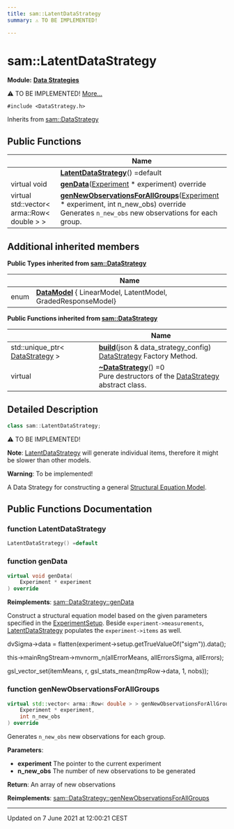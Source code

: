 ```yaml
---
title: sam::LatentDataStrategy
summary: ⚠️ TO BE IMPLEMENTED! 

---
```


# sam::LatentDataStrategy

**Module:** **[Data Strategies](/doxygen/Modules/group___data_strategies/)**



⚠️ TO BE IMPLEMENTED!  [More...](#detailed-description)


`#include <DataStrategy.h>`

Inherits from [sam::DataStrategy](/doxygen/Classes/classsam_1_1_data_strategy/)

## Public Functions

|                | Name           |
| -------------- | -------------- |
| | **[LatentDataStrategy](/doxygen/Classes/classsam_1_1_latent_data_strategy/#function-latentdatastrategy)**() =default |
| virtual void | **[genData](/doxygen/Classes/classsam_1_1_latent_data_strategy/#function-gendata)**([Experiment](/doxygen/Classes/classsam_1_1_experiment/) * experiment) override |
| virtual std::vector< arma::Row< double > > | **[genNewObservationsForAllGroups](/doxygen/Classes/classsam_1_1_latent_data_strategy/#function-gennewobservationsforallgroups)**([Experiment](/doxygen/Classes/classsam_1_1_experiment/) * experiment, int n_new_obs) override<br>Generates `n_new_obs` new observations for each group.  |

## Additional inherited members

**Public Types inherited from [sam::DataStrategy](/doxygen/Classes/classsam_1_1_data_strategy/)**

|                | Name           |
| -------------- | -------------- |
| enum| **[DataModel](/doxygen/Classes/classsam_1_1_data_strategy/#enum-datamodel)** { LinearModel, LatentModel, GradedResponseModel} |

**Public Functions inherited from [sam::DataStrategy](/doxygen/Classes/classsam_1_1_data_strategy/)**

|                | Name           |
| -------------- | -------------- |
| std::unique_ptr< [DataStrategy](/doxygen/Classes/classsam_1_1_data_strategy/) > | **[build](/doxygen/Classes/classsam_1_1_data_strategy/#function-build)**(json & data_strategy_config)<br>[DataStrategy](/doxygen/Classes/classsam_1_1_data_strategy/) Factory Method.  |
| virtual | **[~DataStrategy](/doxygen/Classes/classsam_1_1_data_strategy/#function-~datastrategy)**() =0<br>Pure destructors of the [DataStrategy](/doxygen/Classes/classsam_1_1_data_strategy/) abstract class.  |


## Detailed Description

```cpp
class sam::LatentDataStrategy;
```

⚠️ TO BE IMPLEMENTED! 

**Note**: [LatentDataStrategy](/doxygen/Classes/classsam_1_1_latent_data_strategy/) will generate individual items, therefore it might be slower than other models. 

**Warning**: To be implemented!

A Data Strategy for constructing a general [Structural Equation Model](https://en.wikipedia.org/wiki/Structural_equation_modeling).

## Public Functions Documentation

### function LatentDataStrategy

```cpp
LatentDataStrategy() =default
```


### function genData

```cpp
virtual void genData(
    Experiment * experiment
) override
```


**Reimplements**: [sam::DataStrategy::genData](/doxygen/Classes/classsam_1_1_data_strategy/#function-gendata)


Construct a structural equation model based on the given parameters specified in the [ExperimentSetup](/doxygen/Classes/classsam_1_1_experiment_setup/). Beside `experiment->measurements`, [LatentDataStrategy](/doxygen/Classes/classsam_1_1_latent_data_strategy/) populates the `experiment->items` as well. 


dvSigma->data = flatten(experiment->setup.getTrueValueOf("sigm")).data();

this->mainRngStream->mvnorm_n(allErrorMeans, allErrorsSigma, allErrors);

gsl_vector_set(itemMeans, r, gsl_stats_mean(tmpRow->data, 1, nobs));


### function genNewObservationsForAllGroups

```cpp
virtual std::vector< arma::Row< double > > genNewObservationsForAllGroups(
    Experiment * experiment,
    int n_new_obs
) override
```

Generates `n_new_obs` new observations for each group. 

**Parameters**: 

  * **experiment** The pointer to the current experiment 
  * **n_new_obs** The number of new observations to be generated


**Return**: An array of new observations 

**Reimplements**: [sam::DataStrategy::genNewObservationsForAllGroups](/doxygen/Classes/classsam_1_1_data_strategy/#function-gennewobservationsforallgroups)


-------------------------------

Updated on  7 June 2021 at 12:00:21 CEST